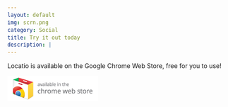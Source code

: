 ```yaml
---
layout: default
img: scrn.png
category: Social
title: Try it out today
description: |
---
```

  Locatio is available on the Google Chrome Web Store, free for you to use!
  
  [![Download for Google Chrome](img/chrome-badge.png)](https://chrome.google.com/webstore/detail/locatio/egbmcaagcpgnojkdbgigkdkckabmcgpp)
